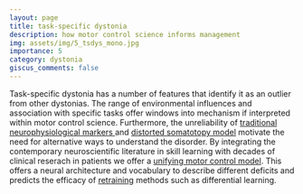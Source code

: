 ```yaml
---
layout: page
title: task-specific dystonia
description: how motor control science informs management
img: assets/img/5_tsdys_mono.jpg
importance: 5
category: dystonia
giscus_comments: false
---
```


Task-specific dystonia has a number of features that identify it as an outlier from other dystonias.  The range of environmental influences and association with specific tasks offer windows into mechanism if interpreted within motor control science.  Furthermore, the unreliability of [traditional neurophysiological markers ](https://link.springer.com/article/10.1007/s00221-020-05773-3) and [distorted somatotopy model](https://academic.oup.com/brain/article/146/4/1511/6726536?login=true) motivate the need for alternative ways to understand the disorder.  By integrating the contemporary neuroscientific literature in skill learning with decades of clinical reserach in patients we offer a [unifying motor control model](https://www.nature.com/articles/nrneurol.2017.146).  This offers a neural architecture and vocabulary to describe different deficits and predicts the efficacy of [retraining](https://www.sciencedirect.com/science/article/pii/S0079612319300871?via%3Dihub) methods such as differential learning.  